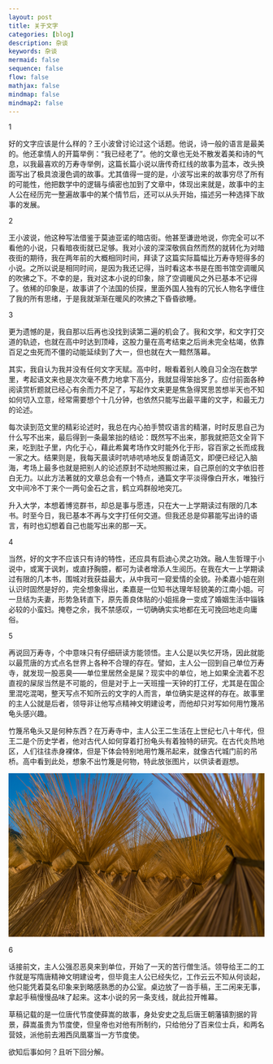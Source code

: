 ```yaml
---
layout: post
title: 关于文字
categories: [blog]
description: 杂谈
keywords: 杂谈
mermaid: false
sequence: false
flow: false
mathjax: false
mindmap: false
mindmap2: false
---
```




1

好的文字应该是什么样的？王小波曾讨论过这个话题。他说，诗一般的语言是最美的。他还拿情人的开篇举例：“我已经老了”。他的文章也无处不散发着美和诗的气息，以我最喜欢的万寿寺举例，这篇长篇小说以唐传奇红线的故事为蓝本，改头换面写出了极具浪漫色调的故事。尤其值得一提的是，小波写出来的故事穷尽了所有的可能性，他把数学中的逻辑与缜密也加到了文章中，体现出来就是，故事中的主人公在经历完一整遍故事中的某个情节后，还可以从头开始，描述另一种选择下故事的发展。

2

王小波说，他这种写法借鉴于莫迪亚诺的暗店街。他甚至谦逊地说，你完全可以不看他的小说，只看暗夜街就已足够。我对小波的深深敬佩自然而然的就转化为对暗夜街的期待，我在两年前的大概相同时间，拜读了这篇实际篇幅比万寿寺短得多的小说。之所以说是相同时间，是因为我还记得，当时看这本书是在图书馆空调暖风的吹拂之下。不幸的是，我对这本小说的印象，除了空调暖风之外已基本不记得了。依稀的印象是，故事讲了个法国的侦探，里面外国人独有的冗长人物名字缠住了我的所有思绪，于是我就渐渐在暖风的吹拂之下昏昏欲睡。

3

更为遗憾的是，我自那以后再也没找到读第二遍的机会了。我和文学，和文字打交道的轨迹，也就在高中时达到顶峰，这股力量在高考结束之后尚未完全枯竭，依靠百足之虫死而不僵的动能延续到了大一，但也就在大一黯然落幕。

其实，我自认为我并没有任何文字天赋。高中时，眼看着别人晚自习全泡在数学里，考起语文来也是次次毫不费力地拿下高分，我就显得笨拙多了。应付前面各种阅读赏析题就已经心有余而力不足了，写起作文来更是焦急得冥思苦想半天也不知如何切入立意，经常需要想个十几分钟，也依然只能写出最平庸的文字，和最无力的论述。

每次读到范文里的精彩论述时，我总在内心拍手赞叹语言的精湛，时时反思自己为什么写不出来，最后得到一条最笨拙的结论：既然写不出来，那我就把范文全背下来，吃到肚子里，内化于心，藉此希冀考场作文时能外化于形，容百家之长而成我一家之大。结果则是，我每天晨读时吭哧吭哧地反复朗诵范文，即便已经记入脑海，考场上最多也就是把别人的论述原封不动地照搬过来，自己原创的文字依旧苍白无力。以此方法著就的文章总会有一个特点，通篇文字平淡得像白开水，唯独行文中间冷不丁来个一两句金石之言，鹤立鸡群般地突兀。

升入大学，本想着博览群书，却总是事与愿违，只在大一上学期读过有限的几本书。时至今日，我已基本不再与文字打任何交道。但我还总是仰慕能写出诗的语言，有时也幻想着自己也能写出来的那一天。

4

当然，好的文字不应该只有诗的特性，还应具有启迪心灵之功效。融人生哲理于小说中，或寓于讽刺，或直抒胸臆，都可为读者增添人生阅历。在我在大一上学期读过有限的几本书，围城对我获益最大，从中我可一窥爱情的全貌。孙柔嘉小姐在刚认识时固然是好的，完全想象得出，柔嘉是一位知书达理年轻貌美的江南小姐。可一旦结为夫妻，形势急转直下，原先善良体贴的小姐摇身一变成了婚姻生活中锱铢必较的小蛮妇。掩卷之余，我不禁感叹，一切确确实实地都在无可挽回地走向庸俗。

5

再说回万寿寺，个中意味只有仔细研读方能领悟。主人公是以失忆开场，因此就能以最荒唐的方式点名世界上各种不合理的存在。譬如，主人公一回到自己单位万寿寺，就发现一股恶臭——单位里居然全是屎？现实中的单位，地上如果全流着不忍直视的屎尿当然是不可能的，但是对于上一天班撞一天钟的打工仔，尤其是在国企里混吃混喝，整天写点不知所云的文字的人而言，单位确实是这样的存在。故事里的主人公就是后者，领导非让他写点精神文明建设考，而他却只对写如何用竹篾吊龟头感兴趣。

竹篾吊龟头又是何种东西？在万寿寺中，主人公王二生活在上世纪七八十年代，但王二是个历史学者，他对古代人如何穿着打扮龟头有着独特的研究。在古代炎热地区，人们往往赤身裸体，但是下体会特别地用竹篾吊起来，就像古代城门前的吊桥。高中看到此处，想象不出竹篾是何物，特此放张图片，以供读者遐想。

<img src="/images/posts/R-C.png" alt="竹篾" />

6

话接前文，主人公强忍恶臭来到单位，开始了一天的苦行僧生活。领导给王二的工作就是写隋唐精神文明建设考，但毕竟主人公已经失忆，工作云云不知从何谈起，他只能凭着莫名印象来到略感熟悉的办公室。桌边放了一沓手稿，王二闲来无事，拿起手稿慢慢品味了起来。这本小说的另一条支线，就此拉开帷幕。

草稿记载的是一位唐代节度使薛嵩的故事，身处安史之乱后唐王朝藩镇割据的背景，薛嵩虽贵为节度使，但皇帝也对他有所制约，只给他分了百来位士兵，和两名营妓，派他前去湘西凤凰寨当一方节度使。

欲知后事如何？且听下回分解。
